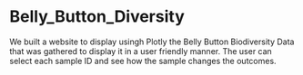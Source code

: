 # Belly_Button_Diversity

We built a website to display usingh Plotly the Belly Button Biodiversity Data that was gathered to display it in a user friendly manner. The user can select each sample ID and see how the sample changes the outcomes. 
